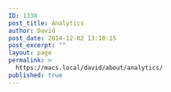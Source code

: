 ```yaml
---
ID: 1338
post_title: Analytics
author: David
post_date: 2014-12-02 13:10:15
post_excerpt: ""
layout: page
permalink: >
  https://macs.local/david/about/analytics/
published: true
---
```

